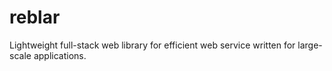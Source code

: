 # reblar

Lightweight full-stack web library for efficient web service written for large-scale applications.
